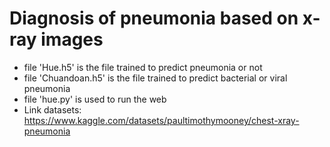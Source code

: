 # Diagnosis of pneumonia based on x-ray images
- file 'Hue.h5' is the file trained to predict pneumonia or not
- file 'Chuandoan.h5' is the file trained to predict bacterial or viral pneumonia
- file 'hue.py' is used to run the web
- Link datasets: https://www.kaggle.com/datasets/paultimothymooney/chest-xray-pneumonia
